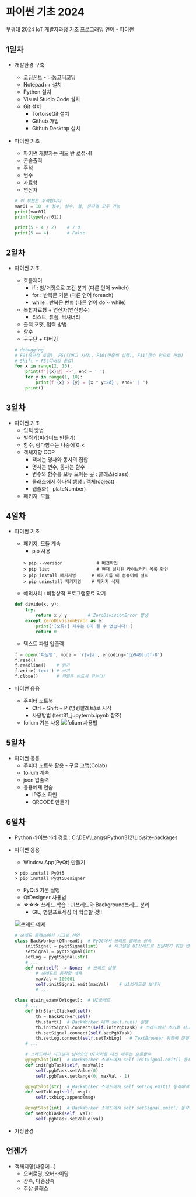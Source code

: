 # 파이썬 기초 2024
부경대 2024 IoT 개발자과정 기초 프로그래밍 언어 -  파이썬

## 1일차
- 개발환경 구축
    - 코딩폰트 - 나눔고딕코딩
    - Notepad++ 설치
    - Python 설치
    - Visual Studio Code 설치
    - Git 설치
        - TortoiseGit 설치
        - Github 가입
        - Github Desktop 설치

- 파이썬 기초
    - 파이썬 개발자는 귀도 반 로섬~!!
    - 콘솔출력
    - 주석
    - 변수
    - 자료형
    - 연산자

    ```python
    # 이 부분은 주석입니다.
    var01 = 10  # 정수, 실수, 불, 문자열 모두 가능
    print(var01)
    print(type(var01))

    print(5 + 4 / 2)    # 7.0
    print(5 == 4)       # False
    ```

## 2일차
- 파이썬 기초
    - 흐름제어
        - if : 참/거짓으로 조건 분기 (다른 언어 switch)
        - for : 반복문 기분 (다른 언어 foreach)
        - while : 반복문 변형 (다른 언어 do ~ while)
    - 복합자료형 + 연산자(연산함수)
        - 리스트, 튜플, 딕셔너리
    - 출력 포맷, 입력 방법
    - 함수
    - 구구단 + 디버깅

    ```python
    # debugging
    # F9(중단점 토글), F5(디버그 시작), F10(한줄씩 실행), F11(함수 안으로 진입)
    # Shift + F5(디버깅 종료)
    for x in range(2, 10):
        print(f'[{x}단] =>', end = ' ')
        for y in range(1, 10):
            print(f'{x} x {y} = {x * y:2d}', end=' | ')
        print()
    ```
 
## 3일차
- 파이썬 기초
    - 입력 방법
    - 별찍기(피라미드 만들기)
    - 함수, 람다함수는 나중에 0_<
    - 객체지향 OOP
        - 객체는 명사와 동사의 집합
        - 명사는 변수, 동사는 함수
        - 변수와 함수를 모두 모아둔 곳 : 클래스(class)
        - 클래스에서 하나씩 생성 : 객체(object)
        - 캡슐화(__plateNumber)
    - 패키지, 모듈

## 4일차
- 파이썬 기초
    - 패키지, 모듈 계속
        - pip 사용
        ```shell
        > pip --version             # 버전확인
        > pip list                  # 현재 설치된 라이브러리 목록 확인
        > pip install 패키지명      # 패키지를 내 컴퓨터에 설치
        > pip uninstall 패키지명    # 패키지 삭제
        ```
    - 예외처리 : 비정상적 프로그램종료 막기

    ```python
    def divide(x, y):
        try:
            return x / y        # ZeroDivisionError 발생
        except ZeroDivisionError as e:
            print('[오류!] 제수는 0이 될 수 없습니다!')
            return 0
    ```
    - 텍스트 파일 입출력

    ```python
    f = open('파일명', mode = 'r|w|a', encoding='cp949|utf-8')
    f.read()
    f.readline()    # 읽기
    f.write('text') # 쓰기
    f.close()       # 파일은 반드시 닫는다!
    ```

- 파이썬 응용
    - 주피터 노트북
        - Ctrl + Shift + P (명령팔레트)로 시작
        - 사용방법 (test31_jupyternb.ipynb 참조)
    - folium 기본 사용
    ![folium 사용법](https://github.com/som7199/basic-python-2024/blob/main/images/python_001.png)

## 5일차
- 파이썬 응용
    - 주피터 노트북 활용 - 구글 코랩(Colab)
    - folium 계속
    - json 입출력
    - 응용예제 연습
        - IP주소 확인
        - QRCODE 만들기

## 6일차
- Python 라이브러리 경로 : C:\DEV\Langs\Python312\Lib\site-packages
- 파이썬 응용
    - Window App(PyQt) 만들기
    ```shell
    > pip install PyQt5
    > pip install PyQt5Designer
    ```
    - PyQt5 기본 실행
    - QtDesigner 사용법
    - ☆☆☆ 쓰레드 학습 : UI쓰레드와 Background쓰레드 분리
        - GIL, 병렬프로세싱 더 학습할 것!!

    ![쓰레드 예제](https://github.com/som7199/basic-python-2024/blob/main/images/python_003.gif)
    ```python
    # 쓰레드 클래스에서 시그널 선언
    class BackWorker(QThread):  # PyQt에서 쓰레드 클래스 상속
        initSignal = pyqtSignal(int)    # 시그널을 UI쓰레드로 전달하기 위한 변수 객체
        setSignal = pyqtSignal(int)
        setLog = pyqtSignal(str)
        # ...
        def run(self) -> None:  # 쓰레드 실행
            # 쓰레드로 동작할 내용
            maxVal = 100001
            self.initSignal.emit(maxVal)    # UI쓰레드로 보내기
            # ...

    class qtwin_exam(QWidget):  # UI쓰레드
        # ...
        def btnStartClicked(self):
            th = BackWorker(self)
            th.start()  # BackWorker 내의 self.run() 실행
            th.initSignal.connect(self.initPgbTask) # 쓰레드에서 초기화 시그널이 오면 initPgbTask 슬롯함수가 대신 처리
            th.setSignal.connect(self.setPgbTask)
            th.setLog.connect(self.setTxbLog)   # TextBrowser 위젯에 진행사항 출력
        # ...

        # 스레드에서 시그널이 넘어오면 UI처리를 대신 해주는 슬롯함수
        @pyqtSlot(int)  # BackWorker 스레드에서 self.initSignal.emit() 동작해서 실행
        def initPgbTask(self, maxVal):
            self.pgbTask.setValue(0)
            self.pgbTask.setRange(0, maxVal - 1)

        @pyqtSlot(str)  # BackWorker 스레드에서 self.setLog.emit() 동작해서 실행
        def setTxbLog(self, msg):
            self.txbLog.append(msg)

        @pyqtSlot(int)  # BackWorker 스레드에서 self.setSignal.emit() 동작해서 실행
        def setPgbTask(self, val):
            self.pgbTask.setValue(val)

    ```

- 가상환경
    
## 언젠가
- 객체지향(나중에...)
    - 오버로딩, 오버라이딩
    - 상속, 다중상속
    - 추상 클래스